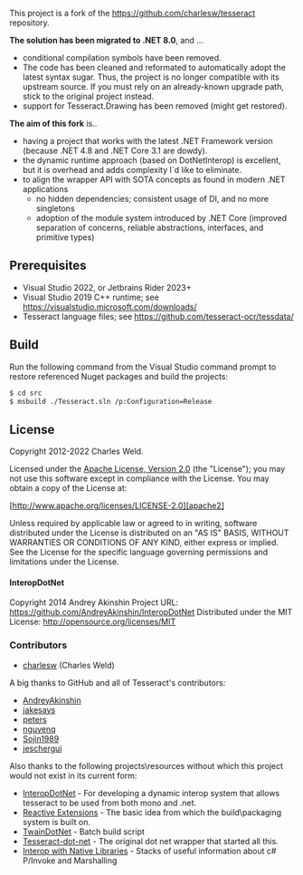 This project is a fork of the https://github.com/charlesw/tesseract repository.

**The solution has been migrated to .NET 8.0**, and ...
 * conditional compilation symbols have been removed.
 * The code has been cleaned and reformated to automatically adopt the latest syntax sugar. Thus, the project is no longer compatible with its upstream source. If you must rely on an already-known upgrade path, stick to the original project instead.
 * support for Tesseract.Drawing has been removed (might get restored).

**The aim of this fork** is..
 * having a project that works with the latest .NET Framework version (because .NET 4.8 and .NET Core 3.1 are dowdy).
 * the dynamic runtime approach (based on DotNetInterop) is excellent, but it is overhead and adds complexity I´d like to eliminate.
 * to align the wrapper API with SOTA concepts as found in modern .NET applications
   * no hidden dependencies; consistent usage of DI, and no more singletons
   * adoption of the module system introduced by .NET Core (improved separation of concerns, reliable abstractions, interfaces, and primitive types)

## Prerequisites

 * Visual Studio 2022, or Jetbrains Rider 2023+
 * Visual Studio 2019 C++ runtime; see https://visualstudio.microsoft.com/downloads/
 * Tesseract language files; see https://github.com/tesseract-ocr/tessdata/

## Build

Run the following command from the Visual Studio command prompt to restore referenced Nuget packages and build the projects: 

````bash
$ cd src
$ msbuild ./Tesseract.sln /p:Configuration=Release
````



## License

Copyright 2012-2022 Charles Weld.

Licensed under the [Apache License, Version 2.0][apache2] (the "License"); you
may not use this software except in compliance with the License. You may obtain
a copy of the License at:

[http://www.apache.org/licenses/LICENSE-2.0][apache2]

Unless required by applicable law or agreed to in writing, software distributed
under the License is distributed on an "AS IS" BASIS, WITHOUT WARRANTIES OR
CONDITIONS OF ANY KIND, either express or implied. See the License for the
specific language governing permissions and limitations under the License.

#### InteropDotNet

Copyright 2014 Andrey Akinshin
Project URL: https://github.com/AndreyAkinshin/InteropDotNet
Distributed under the MIT License: http://opensource.org/licenses/MIT


### Contributors

* [charlesw](https://github.com/charlesw) (Charles Weld)

A big thanks to GitHub and all of Tesseract's contributors:

* [AndreyAkinshin](https://github.com/AndreyAkinshin)
* [jakesays](https://github.com/jakesays)
* [peters](https://github.com/peters)
* [nguyenq](https://github.com/nguyenq)
* [Sojin1989](https://github.com/Sojin1989)
* [jeschergui](https://github.com/jeschergui)

Also thanks to the following projects\resources without which this project would not exist in its current form:

* [InteropDotNet](https://github.com/AndreyAkinshin/InteropDotNet) - For developing a dynamic interop system that allows
  tesseract to be used from both mono and .net.
* [Reactive Extensions](http://rx.codeplex.com/) - The basic idea from which the build\packaging system is built on.
* [TwainDotNet](https://github.com/tmyroadctfig/twaindotnet) - Batch build script
* [Tesseract-dot-net](https://code.google.com/p/tesseractdotnet) - The original dot net wrapper that started all this.
* [Interop with Native Libraries](http://www.mono-project.com/Interop_with_Native_Libraries) - Stacks of useful
  information about c# P/Invoke and Marshalling

[apache2]: http://www.apache.org/licenses/LICENSE-2.0

[tesseract-ocr]: https://github.com/tesseract-ocr/tesseract
